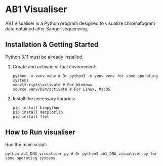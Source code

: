 # AB1 Visualiser

AB1 Visualiser is a Python program designed to visualize chromatogram data obtained after Sanger sequencing. 

## Installation & Getting Started
Python 3.11 must be already installed.

1. Create and activate virtual environment:
   ```shell
   python -m venv venv # Or python3 -m venv venv for some operating systems
   venv\Scripts\activate # For Windows
   source venv/bin/activate # For Linux, MacOS
   ```
2. Install the necessary libraries:
   ```shell
   pip install biopython
   pip install matplotlib
   pip install flet
   ```

## How to Run visualiser
Run the main script:
   ```shell
   python ab1_DNA_visualiser.py # Or python3 ab1_DNA_visualiser.py for some operating systems
   ```